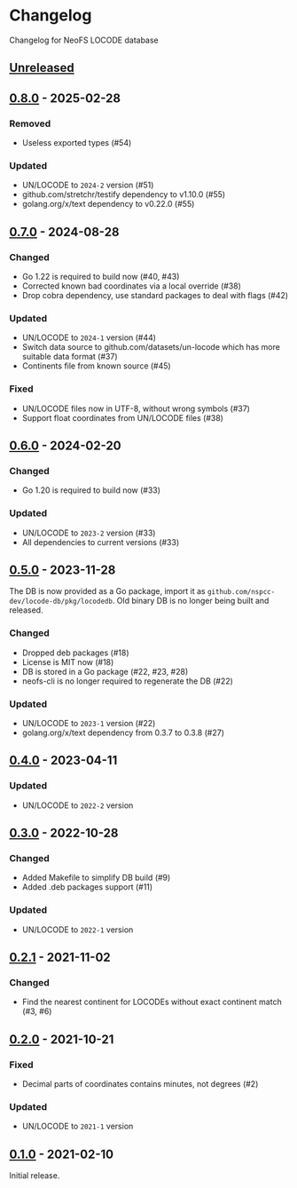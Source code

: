 # Changelog
Changelog for NeoFS LOCODE database

## [Unreleased]

## [0.8.0] - 2025-02-28

### Removed
- Useless exported types (#54)

### Updated
- UN/LOCODE to `2024-2` version (#51)
- github.com/stretchr/testify dependency to v1.10.0 (#55)
- golang.org/x/text dependency to v0.22.0 (#55)

## [0.7.0] - 2024-08-28

### Changed
- Go 1.22 is required to build now (#40, #43)
- Corrected known bad coordinates via a local override (#38)
- Drop cobra dependency, use standard packages to deal with flags (#42)

### Updated
- UN/LOCODE to `2024-1` version (#44)
- Switch data source to github.com/datasets/un-locode which has more suitable data format (#37)
- Continents file from known source (#45)

### Fixed
- UN/LOCODE files now in UTF-8, without wrong symbols (#37)
- Support float coordinates from UN/LOCODE files (#38)

## [0.6.0] - 2024-02-20

### Changed
- Go 1.20 is required to build now (#33)

### Updated
- UN/LOCODE to `2023-2` version (#33)
- All dependencies to current versions (#33)

## [0.5.0] - 2023-11-28

The DB is now provided as a Go package, import it as
`github.com/nspcc-dev/locode-db/pkg/locodedb`. Old binary DB is no longer
being built and released.

### Changed
- Dropped deb packages (#18)
- License is MIT now (#18)
- DB is stored in a Go package (#22, #23, #28)
- neofs-cli is no longer required to regenerate the DB (#22)

### Updated
- UN/LOCODE to `2023-1` version (#22)
- golang.org/x/text dependency from 0.3.7 to 0.3.8 (#27)

## [0.4.0] - 2023-04-11

### Updated
- UN/LOCODE to `2022-2` version

## [0.3.0] - 2022-10-28

### Changed
- Added Makefile to simplify DB build (#9)
- Added .deb packages support (#11)

### Updated
- UN/LOCODE to `2022-1` version

## [0.2.1] - 2021-11-02

### Changed
- Find the nearest continent for LOCODEs without exact continent match (#3, #6)

## [0.2.0] - 2021-10-21

### Fixed
- Decimal parts of coordinates contains minutes, not degrees (#2)

### Updated
- UN/LOCODE to `2021-1` version

## [0.1.0] - 2021-02-10

Initial release.

[0.1.0]: https://github.com/nspcc-dev/locode-db/releases/tag/v0.1.0
[0.2.0]: https://github.com/nspcc-dev/locode-db/compare/v0.1.0...v0.2.0
[0.2.1]: https://github.com/nspcc-dev/locode-db/compare/v0.2.0...v0.2.1
[0.3.0]: https://github.com/nspcc-dev/locode-db/compare/v0.2.1...v0.3.0
[0.4.0]: https://github.com/nspcc-dev/locode-db/compare/v0.3.0...v0.4.0
[0.5.0]: https://github.com/nspcc-dev/locode-db/compare/v0.4.0...v0.5.0
[0.6.0]: https://github.com/nspcc-dev/locode-db/compare/v0.5.0...v0.6.0
[0.7.0]: https://github.com/nspcc-dev/locode-db/compare/v0.6.0...v0.7.0
[0.8.0]: https://github.com/nspcc-dev/locode-db/compare/v0.7.0...v0.8.0
[Unreleased]: https://github.com/nspcc-dev/locode-db/compare/v0.8.0...master
